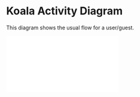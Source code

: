 # Koala Activity Diagram

This diagram shows the usual flow for a user/guest.

![Activity diagram](activity_diagram.md)
